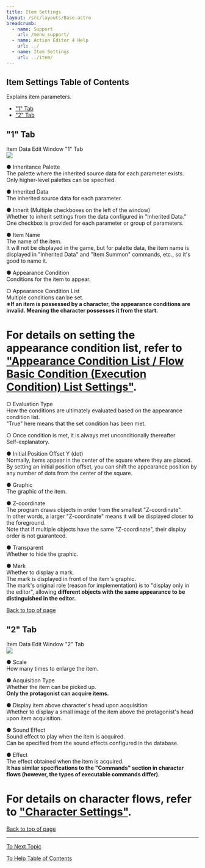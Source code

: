 ```yaml
---
title: Item Settings
layout: /src/layouts/Base.astro
breadcrumb:
  - name: Support
    url: /menu_support/
  - name: Action Editor 4 Help
    url: ../
  - name: Item Settings
    url: ../item/
---
```


<a name="TOP"></a>

## Item Settings Table of Contents

Explains item parameters.  

- ["1" Tab](#ITEM_1)
- ["2" Tab](#ITEM_2)

<a name="ITEM_1"></a>

## "1" Tab

Item Data Edit Window "1" Tab  
![](/menu_support/actioneditor4_help/item/Item1.jpg)  
  

● Inheritance Palette  
The palette where the inherited source data for each parameter exists.  
Only higher-level palettes can be specified.  
  
● Inherited Data  
The inherited source data for each parameter.  
  
● Inherit (Multiple checkboxes on the left of the window)  
Whether to inherit settings from the data configured in "Inherited Data."  
One checkbox is provided for each parameter or group of parameters.  
  
● Item Name  
The name of the item.  
It will not be displayed in the game, but for palette data, the item name is displayed in "Inherited Data" and "Item Summon" commands, etc., so it's good to name it.  
  
● Appearance Condition  
Conditions for the item to appear.  
  
○ Appearance Condition List  
Multiple conditions can be set.  
**※If an item is possessed by a character, the appearance conditions are invalid. Meaning the character possesses it from the start.**  
# For details on setting the appearance condition list, refer to ["Appearance Condition List / Flow Basic Condition (Execution Condition) List Settings"](../cond/).  
  
○ Evaluation Type  
How the conditions are ultimately evaluated based on the appearance condition list.  
"True" here means that the set condition has been met.  
  
○ Once condition is met, it is always met unconditionally thereafter  
Self-explanatory.  
  
● Initial Position Offset Y (dot)  
Normally, items appear in the center of the square where they are placed.  
By setting an initial position offset, you can shift the appearance position by any number of dots from the center of the square.  
  
● Graphic  
The graphic of the item.  
  
● Z-coordinate  
The program draws objects in order from the smallest "Z-coordinate".  
In other words, a larger "Z-coordinate" means it will be displayed closer to the foreground.  
Note that if multiple objects have the same "Z-coordinate", their display order is not guaranteed.  
  
● Transparent  
Whether to hide the graphic.  
  
● Mark  
Whether to display a mark.  
The mark is displayed in front of the item's graphic.  
The mark's original role (reason for implementation) is to "display only in the editor", allowing **different objects with the same appearance to be distinguished in the editor.**  

[Back to top of page](#TOP)

<a name="ITEM_2"></a>

## "2" Tab

Item Data Edit Window "2" Tab  
![](/menu_support/actioneditor4_help/item/Item2.jpg)  
  

● Scale  
How many times to enlarge the item.  
  
● Acquisition Type  
Whether the item can be picked up.  
**Only the protagonist can acquire items.**  
  
● Display item above character's head upon acquisition  
Whether to display a small image of the item above the protagonist's head upon item acquisition.  
  
● Sound Effect  
Sound effect to play when the item is acquired.  
Can be specified from the sound effects configured in the database.  
  
● Effect  
The effect obtained when the item is acquired.  
**It has similar specifications to the "Commands" section in character flows (however, the types of executable commands differ).**  
# For details on character flows, refer to ["Character Settings"](../chara/#CHARA_4).  

[Back to top of page](#TOP)

---

  

[To Next Topic](../commando/)

[To Help Table of Contents](..)